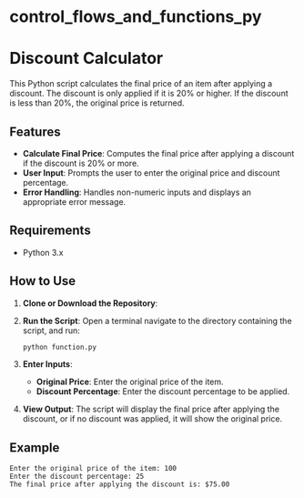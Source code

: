 # control_flows_and_functions_py
# Discount Calculator

This Python script calculates the final price of an item after applying a discount. The discount is only applied if it is 20% or higher. If the discount is less than 20%, the original price is returned.

## Features

- **Calculate Final Price**: Computes the final price after applying a discount if the discount is 20% or more.
- **User Input**: Prompts the user to enter the original price and discount percentage.
- **Error Handling**: Handles non-numeric inputs and displays an appropriate error message.

## Requirements

- Python 3.x

## How to Use

1. **Clone or Download the Repository**:
    
2. **Run the Script**:
    Open a terminal navigate to the directory containing the script, and run:
    ```bash
    python function.py
    ```

3. **Enter Inputs**:
    - **Original Price**: Enter the original price of the item.
    - **Discount Percentage**: Enter the discount percentage to be applied.

4. **View Output**:
    The script will display the final price after applying the discount, or if no discount was applied, it will show the original price.

## Example

```plaintext
Enter the original price of the item: 100
Enter the discount percentage: 25
The final price after applying the discount is: $75.00
